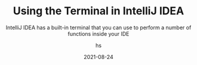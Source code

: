 ---
date: 2021-08-24
title: Using the Terminal in IntelliJ IDEA
technologies: [java]
topics: [testing]
author: hs
subtitle: IntelliJ IDEA has a built-in terminal that you can use to perform a number of functions inside your IDE
thumbnail: ./thumbnail.png
tutorialItems:
  - /tutorials/working-with-the-terminal/introduction/
  - /tutorials/working-with-the-terminal/opening-the-terminal-window/
  - /tutorials/working-with-the-terminal/multiple-terminal-sessions/
  - /tutorials/working-with-the-terminal/naming-terminal-tabs/
  - /tutorials/working-with-the-terminal/pasting-code-from-editor/
  - /tutorials/working-with-the-terminal/terminal-locations-from-cmd-window/
  - /tutorials/working-with-the-terminal/urls-and-stack-traces-terminal-window/
  - /tutorials/working-with-the-terminal/run-ide-features-from-the-terminal/
  - /tutorials/working-with-the-terminal/summary-and-shortcuts/

---